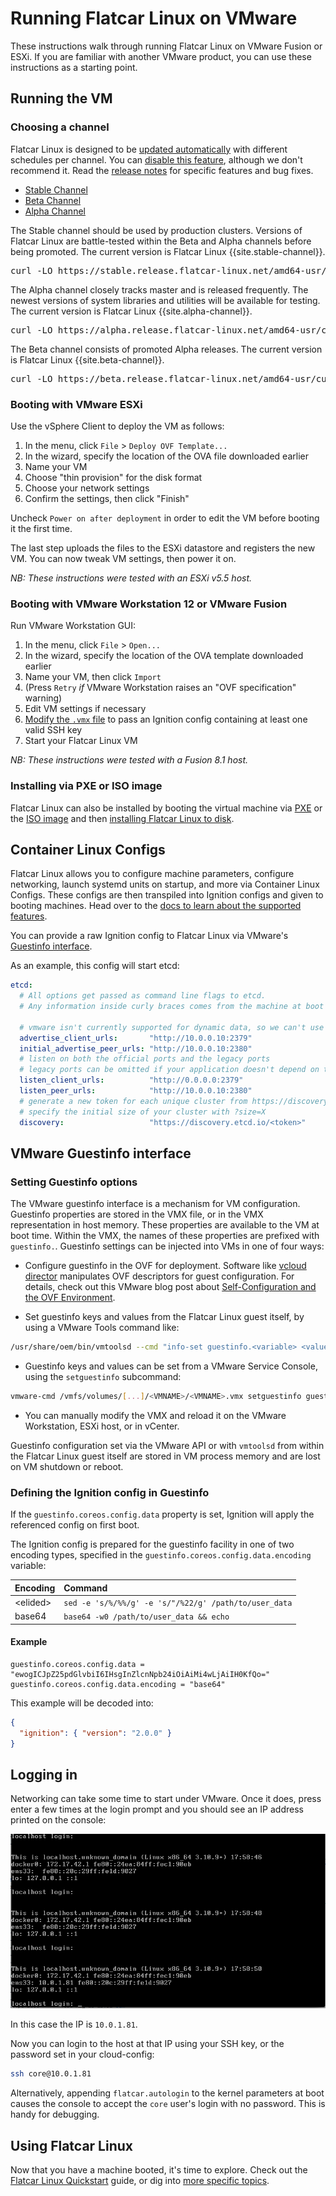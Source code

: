 # Running Flatcar Linux on VMware

These instructions walk through running Flatcar Linux on VMware Fusion or ESXi. If you are familiar with another VMware product, you can use these instructions as a starting point.

## Running the VM

### Choosing a channel

Flatcar Linux is designed to be [updated automatically](https://coreos.com/why/#updates) with different schedules per channel. You can [disable this feature](update-strategies.md), although we don't recommend it. Read the [release notes](https://coreos.com/releases) for specific features and bug fixes.

<div id="vmware-images">
  <ul class="nav nav-tabs">
    <li class="active"><a href="#stable" data-toggle="tab">Stable Channel</a></li>
    <li><a href="#beta" data-toggle="tab">Beta Channel</a></li>
    <li><a href="#alpha" data-toggle="tab">Alpha Channel</a></li>
  </ul>
  <div class="tab-content coreos-docs-image-table">
    <div class="tab-pane active" id="stable">
      <div class="channel-info">
        <p>The Stable channel should be used by production clusters. Versions of Flatcar Linux are battle-tested within the Beta and Alpha channels before being promoted. The current version is Flatcar Linux {{site.stable-channel}}.</p>
       </div>
      <pre>curl -LO https://stable.release.flatcar-linux.net/amd64-usr/current/flatcar_production_vmware_ova.ova</pre>
    </div>
    <div class="tab-pane" id="alpha">
      <div class="channel-info">
        <p>The Alpha channel closely tracks master and is released frequently. The newest versions of system libraries and utilities will be available for testing. The current version is Flatcar Linux {{site.alpha-channel}}.</p>
      </div>
      <pre>curl -LO https://alpha.release.flatcar-linux.net/amd64-usr/current/flatcar_production_vmware_ova.ova</pre>
    </div>
    <div class="tab-pane" id="beta">
      <div class="channel-info">
        <p>The Beta channel consists of promoted Alpha releases. The current version is Flatcar Linux {{site.beta-channel}}.</p>
      </div>
      <pre>curl -LO https://beta.release.flatcar-linux.net/amd64-usr/current/flatcar_production_vmware_ova.ova</pre>
    </div>
  </div>
</div>

### Booting with VMware ESXi

Use the vSphere Client to deploy the VM as follows:

1. In the menu, click `File` > `Deploy OVF Template...`
2. In the wizard, specify the location of the OVA file downloaded earlier
3. Name your VM
4. Choose "thin provision" for the disk format
5. Choose your network settings
6. Confirm the settings, then click "Finish"

Uncheck `Power on after deployment` in order to edit the VM before booting it the first time.

The last step uploads the files to the ESXi datastore and registers the new VM. You can now tweak VM settings, then power it on.

*NB: These instructions were tested with an ESXi v5.5 host.*

### Booting with VMware Workstation 12 or VMware Fusion

Run VMware Workstation GUI:

1. In the menu, click `File` > `Open...`
2. In the wizard, specify the location of the OVA template downloaded earlier
3. Name your VM, then click `Import`
4. (Press `Retry` *if* VMware Workstation raises an "OVF specification" warning)
5. Edit VM settings if necessary
6. [Modify the `.vmx` file][guestinfo] to pass an Ignition config containing at least one valid SSH key
7. Start your Flatcar Linux VM

*NB: These instructions were tested with a Fusion 8.1 host.*

### Installing via PXE or ISO image

Flatcar Linux can also be installed by booting the virtual machine via [PXE][PXE] or the [ISO image][ISO] and then [installing Flatcar Linux to disk][install].

## Container Linux Configs

Flatcar Linux allows you to configure machine parameters, configure networking, launch systemd units on startup, and more via Container Linux Configs. These configs are then transpiled into Ignition configs and given to booting machines. Head over to the [docs to learn about the supported features][cl-configs].

You can provide a raw Ignition config to Flatcar Linux via VMware's [Guestinfo interface][guestinfo].

As an example, this config will start etcd:

```yaml container-linux-config
etcd:
  # All options get passed as command line flags to etcd.
  # Any information inside curly braces comes from the machine at boot time.

  # vmware isn't currently supported for dynamic data, so we can't use {PRIVATE_IPV4}
  advertise_client_urls:       "http://10.0.0.10:2379"
  initial_advertise_peer_urls: "http://10.0.0.10:2380"
  # listen on both the official ports and the legacy ports
  # legacy ports can be omitted if your application doesn't depend on them
  listen_client_urls:          "http://0.0.0.0:2379"
  listen_peer_urls:            "http://10.0.0.10:2380"
  # generate a new token for each unique cluster from https://discovery.etcd.io/new?size=3
  # specify the initial size of your cluster with ?size=X
  discovery:                   "https://discovery.etcd.io/<token>"
```

[cl-configs]: provisioning.md

## VMware Guestinfo interface

### Setting Guestinfo options

The VMware guestinfo interface is a mechanism for VM configuration. Guestinfo properties are stored in the VMX file, or in the VMX representation in host memory. These properties are available to the VM at boot time. Within the VMX, the names of these properties are prefixed with `guestinfo.`. Guestinfo settings can be injected into VMs in one of four ways:

* Configure guestinfo in the OVF for deployment. Software like [vcloud director][vcloud director] manipulates OVF descriptors for guest configuration. For details, check out this VMware blog post about [Self-Configuration and the OVF Environment][ovf-selfconfig].

* Set guestinfo keys and values from the Flatcar Linux guest itself, by using a VMware Tools command like:

```sh
/usr/share/oem/bin/vmtoolsd --cmd "info-set guestinfo.<variable> <value>"
```

* Guestinfo keys and values can be set from a VMware Service Console, using the `setguestinfo` subcommand:

```sh
vmware-cmd /vmfs/volumes/[...]/<VMNAME>/<VMNAME>.vmx setguestinfo guestinfo.<property> <value>
```

* You can manually modify the VMX and reload it on the VMware Workstation, ESXi host, or in vCenter.

Guestinfo configuration set via the VMware API or with `vmtoolsd` from within the Flatcar Linux guest itself are stored in VM process memory and are lost on VM shutdown or reboot.

### Defining the Ignition config in Guestinfo

If the `guestinfo.coreos.config.data` property is set, Ignition will apply the referenced config on first boot.

The Ignition config is prepared for the guestinfo facility in one of two encoding types, specified in the `guestinfo.coreos.config.data.encoding` variable:

|    Encoding    |                        Command                        |
|:---------------|:------------------------------------------------------|
| &lt;elided&gt; | `sed -e 's/%/%%/g' -e 's/"/%22/g' /path/to/user_data` |
| base64         | `base64 -w0 /path/to/user_data && echo`               |

#### Example

```
guestinfo.coreos.config.data = "ewogICJpZ25pdGlvbiI6IHsgInZlcnNpb24iOiAiMi4wLjAiIH0KfQo="
guestinfo.coreos.config.data.encoding = "base64"
```

This example will be decoded into:

```json ignition-config
{
  "ignition": { "version": "2.0.0" }
}
```

## Logging in

Networking can take some time to start under VMware. Once it does, press enter a few times at the login prompt and you should see an IP address printed on the console:

![VMware IP Address](img/vmware-ip.png)

In this case the IP is `10.0.1.81`.

Now you can login to the host at that IP using your SSH key, or the password set in your cloud-config:

```sh
ssh core@10.0.1.81
```

Alternatively, appending `flatcar.autologin` to the kernel parameters at boot causes the console to accept the `core` user's login with no password. This is handy for debugging.

## Using Flatcar Linux

Now that you have a machine booted, it's time to explore. Check out the [Flatcar Linux Quickstart][quickstart] guide, or dig into [more specific topics][docs].

[quickstart]: quickstart.md
[docs]: https://github.com/flatcar-linux/docs
[PXE]: booting-with-pxe.md
[ISO]: booting-with-iso.md
[install]: installing-to-disk.md
[vcloud director]: http://blogs.vmware.com/vsphere/2012/06/leveraging-vapp-vm-custom-properties-in-vcloud-director.html
[ovf-selfconfig]: http://blogs.vmware.com/vapp/2009/07/selfconfiguration-and-the-ovf-environment.html
[guestinfo]: #vmware-guestinfo-interface
